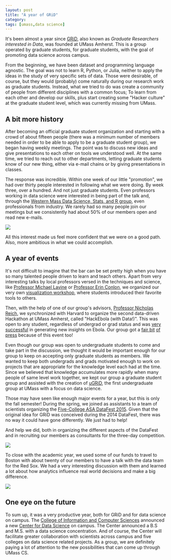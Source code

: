 ```yaml
---
layout: post
title: "A year of GRiD"
category: 
tags: [umass,data science]
---
```


It's been almost a year since [GRiD](http://umassamherst-grid.github.io/), also known as *Graduate Researchers interested in Data*, was founded at UMass Amherst. This is a group operated by graduate students, for graduate students, with the goal of promoting data science across campus.

From the beginning, we have been dataset and programming language agnostic. The goal was not to learn R, Python, or Julia, neither to apply the ideas in the study of very specific sets of data. Those were desirable, of course, but they would (probably) come naturally during our research work as graduate students. Instead, what we tried to do was create a community of people from different disciplines with a common focus; To learn from each other and develop our skills, plus start creating some "Hacker culture" at the graduate student level, which was currently missing from UMass. 

## A bit more history
After becoming an official graduate student organization and starting with a crowd of about fifteen people (there was a minimum number of members needed in order to be able to apply to be a graduate student group), we began having weekly meetings. The point was to discuss new ideas and give presentations to each other on tools we understood well. At the same time, we tried to reach out to other departments, letting graduate students know of our new thing, either via e-mail chains or by giving presentations in classes. 

The response was incredible. Within one week of our little "promotion", we had over thirty people interested in following what we were doing. By week three, over a hundred. And not just graduate students. Even professors working in data science were interested in being part of the talk and, through the [Western Mass Data Science, Stats, and R group](http://www.meetup.com/Pioneer-Valley-and-Five-College-R-Statistical-Meetup/), even professionals from industry. We rarely had so many people join our meetings but we consistently had about 50% of our members open and read new e-mails. 

<img src="https://drive.google.com/uc?export=download&id=0B4JwQ7883JIGbzJPUVFVdVpHNmc">

All this interest made us feel more confident that we were on a good path. Also, more ambitious in what we could accomplish. 

## A year of events

It's not difficult to imagine that the bar can be set pretty high when you have so many talented people driven to learn and teach others. Apart from very interesting talks by local professors versed in the techniques and science, like [Professor Michael Lavine](http://people.math.umass.edu/~lavine/) or [Professor Erin Conlon](http://umassamherst-grid.github.io/talk-by-professor-erin-conlon/), we organized our very own [visualization workshop](http://umassamherst-grid.github.io/visualization-meeting/), where students introduced their favorite tools to others. 

Then, with the help of one of our group's advisors, [Professor Nicholas Reich](http://people.umass.edu/nick/), we synchronized with Harvard to organize the second data-driven Hackathon at UMass Amherst, called "HackEbola (with Data!)". This was open to any student, regardless of undergrad or grad status and was [very successful](http://projects.iq.harvard.edu/files/hack/files/hackebolawithdatasummary.pdf) in generating new insights on Ebola. Our group got a [fair bit](https://www.umass.edu/newsoffice/article/umass-amherst-plans-weekend-long-) [of](https://www.umass.edu/newsoffice/article/hackebola) [press](http://mobile.gazettenet.com/home/14466582-108/hackebola-at-umass-aids-fight-against-west-african-epidemic) because of this event too!

Even though our group was open to undergraduate students to come and take part in the discussion, we thought it would be important enough for our group to keep on accepting only graduate students as members. We wanted to keep both undergrads and grads motivated enough to work on projects that are appropriate for the knowledge level each had at the time. Since we believed that knowledge accumulates more rapidly when many people of same level work together, we kept our group a graduate student group and assisted with the creation of [uGRiD](http://umassugrid.wix.com/ugrid#!about/c240r), the first undergraduate group at UMass with a focus on data science. 

Those may have seen like enough major events for a year, but this is only the fall semester! During the spring, we joined as assistants to a team of scientists organizing the [Five-College ASA DataFest 2015](http://www.science.smith.edu/departments/math/datafest/). Given that the original idea for GRiD was conceived during the 2014 DataFest, there was no way it could have gone differently. We just had to help! 

And help we did, both in organizing the different aspects of the DataFest and in recruiting our members as consultants for the three-day competition.

<img src="http://www.science.smith.edu/departments/math/datafest/wp-content/uploads/2015/03/Datafest_2015_Participants-1024x768.jpg">

To close with the academic year, we used some of our funds to travel to Boston with about twenty of our members to have a talk with the data team for the Red Sox. We had a very interesting discussion with them and learned a lot about how analytics influence real world decisions and make a big difference. 

<img src="https://drive.google.com/uc?export=download&id=0B4JwQ7883JIGZTJTal9UYkRnamx3bWtxb0ZHaFlVMkR0WlRZ">

## One eye on the future

To sum up, it was a very productive year, both for GRiD and for data science on campus. The [College of Information and Computer Sciences](https://www.cs.umass.edu) announced a new [Center for Data Science](http://ds.cs.umass.edu/) on campus. The Center announced a B.S and M.S. with a data science concentration. And of course, the Center will facilitate greater collaboration with scientists across campus and five colleges on data science related projects. As a group, we are definitely paying a lot of attention to the new possibilities that can come up through UMass CS. 

